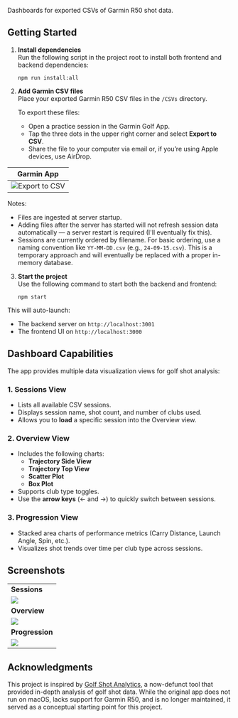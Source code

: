 Dashboards for exported CSVs of Garmin R50 shot data.

## Getting Started

1. **Install dependencies**  
   Run the following script in the project root to install both frontend and backend dependencies:
   ```
   npm run install:all
   ```

2. **Add Garmin CSV files**  
   Place your exported Garmin R50 CSV files in the `/CSVs` directory.

   To export these files:
   - Open a practice session in the Garmin Golf App.
   - Tap the three dots in the upper right corner and select **Export to CSV**.
   - Share the file to your computer via email or, if you’re using Apple devices, use AirDrop.

| Garmin App |
|------------------------|
| ![Export to CSV](https://i.imgur.com/xO769Bz.png) |

   Notes:
   - Files are ingested at server startup.
   - Adding files after the server has started will not refresh session data automatically — a server restart is required (I'll eventually fix this).
   - Sessions are currently ordered by filename. For basic ordering, use a naming convention like `YY-MM-DD.csv` (e.g., `24-09-15.csv`). This is a temporary approach and will eventually be replaced with a proper in-memory database.

3. **Start the project**  
   Use the following command to start both the backend and frontend:
   ```
   npm start
   ```

This will auto-launch:
- The backend server on `http://localhost:3001`
- The frontend UI on `http://localhost:3000`

## Dashboard Capabilities

The app provides multiple data visualization views for golf shot analysis:

### 1. Sessions View
- Lists all available CSV sessions.
- Displays session name, shot count, and number of clubs used.
- Allows you to **load** a specific session into the Overview view.

### 2. Overview View
- Includes the following charts:
  - **Trajectory Side View**
  - **Trajectory Top View**
  - **Scatter Plot**
  - **Box Plot**
- Supports club type toggles.
- Use the **arrow keys** (← and →) to quickly switch between sessions.

### 3. Progression View
- Stacked area charts of performance metrics (Carry Distance, Launch Angle, Spin, etc.).
- Visualizes shot trends over time per club type across sessions.

## Screenshots

|   |
|---|
| **Sessions** |
| ![](https://i.imgur.com/2E7kEh5.png) |
| **Overview** |
| ![](https://i.imgur.com/bqouKBJ.png) |
| **Progression** |
| ![](https://i.imgur.com/rM5qnMv.png) |

## Acknowledgments

This project is inspired by [Golf Shot Analytics](https://www.golfshotanalytics.com/), a now-defunct tool that provided in-depth analysis of golf shot data. While the original app does not run on macOS, lacks support for Garmin R50, and is no longer maintained, it served as a conceptual starting point for this project.